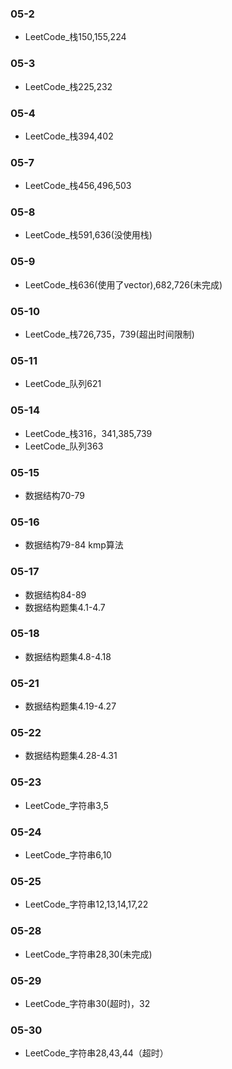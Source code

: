 ### 05-2
* LeetCode_栈150,155,224
### 05-3
* LeetCode_栈225,232
### 05-4
* LeetCode_栈394,402
### 05-7
* LeetCode_栈456,496,503
### 05-8
* LeetCode_栈591,636(没使用栈)
### 05-9
* LeetCode_栈636(使用了vector),682,726(未完成)
### 05-10
* LeetCode_栈726,735，739(超出时间限制)
### 05-11
* LeetCode_队列621
### 05-14
* LeetCode_栈316，341,385,739
* LeetCode_队列363
### 05-15
* 数据结构70-79
### 05-16
* 数据结构79-84   kmp算法
### 05-17
* 数据结构84-89
* 数据结构题集4.1-4.7
### 05-18
* 数据结构题集4.8-4.18
### 05-21
* 数据结构题集4.19-4.27
### 05-22
* 数据结构题集4.28-4.31
### 05-23
* LeetCode_字符串3,5
### 05-24
* LeetCode_字符串6,10
### 05-25
* LeetCode_字符串12,13,14,17,22
### 05-28
* LeetCode_字符串28,30(未完成)
### 05-29
* LeetCode_字符串30(超时)，32
### 05-30
* LeetCode_字符串28,43,44（超时）